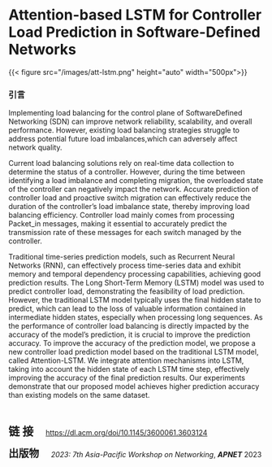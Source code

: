 # Attention-based LSTM for Controller Load Prediction in Software-Defined Networks


{{< figure src="/images/att-lstm.png"  height="auto" width="500px">}}

### 引言

<p>Implementing load balancing for the control plane of SoftwareDefined Networking (SDN) can improve network reliability, scalability, and overall performance. However, existing load balancing strategies struggle to address potential future load imbalances,which can adversely affect network quality.</p>



<p>Current load balancing solutions rely on real-time data collection to determine the status of a controller. However, during the time between identifying a load imbalance and completing migration, the overloaded state of the controller can negatively impact the network. Accurate prediction of controller load and proactive switch migration can effectively reduce the duration of the controller’s load imbalance state, thereby improving load balancing efficiency. Controller load mainly comes from processing Packet_in messages, making it essential to accurately predict the transmission rate of these messages for each switch managed by the controller.</p>

  <p>Traditional time-series prediction models, such as Recurrent Neural Networks (RNN), can effectively process time-series data and exhibit memory and temporal dependency processing capabilities, achieving good prediction results. The Long Short-Term Memory (LSTM) model was used to predict controller load, demonstrating the feasibility of load prediction. However, the traditional LSTM model typically uses the final hidden state to predict, which can lead to the loss of valuable information contained in intermediate hidden states, especially when processing long sequences.  As the performance of controller load balancing is directly impacted by the accuracy of the model’s prediction, it is crucial to improve the prediction accuracy.
To improve the accuracy of the prediction model, we propose a new controller load prediction model based on the traditional LSTM model, called Attention-LSTM. We integrate attention mechanisms into LSTM, taking into account the hidden state of each LSTM time step, effectively improving the accuracy of the final prediction results. Our experiments demonstrate that our proposed model achieves higher prediction accuracy than existing models on the same dataset.</p>



​    

</p>

</p>



<span style="font-size:22px;">**链 接**</span> <span style="margin-left:20px; font-size:14px;">     https://dl.acm.org/doi/10.1145/3600061.3603124</span>

<span style="font-size:20px;">**出版物**</span> <span style="font-size:14px;">     *2023: 7th Asia-Pacific Workshop on Networking*, _**APNET**_ 2023</span>











